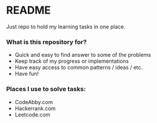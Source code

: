 # README #

Just repo to hold my learning tasks in one place. 

### What is this repository for? ###

* Quick and easy to find answer to some of the problems
* Keep track of my progress or implementations
* Have easy access to common patterns / ideas / etc.
* Have fun!

### Places I use to solve tasks:
* CodeAbby.com
* Hackerrank.com
* Leetcode.com
